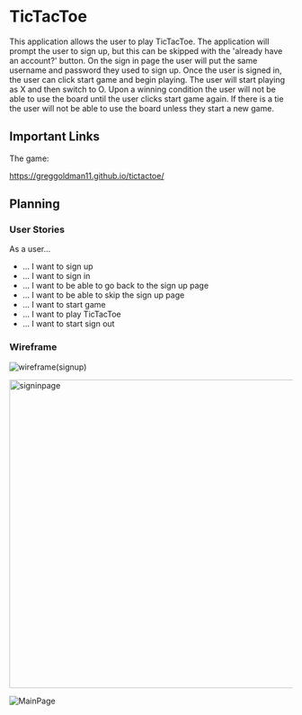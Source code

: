 # TicTacToe

This application allows the user to play TicTacToe.  The application will prompt the user to sign up, but this can be skipped with the 'already have an account?' button. On the sign in page the user will put the same username and password they used to sign up.  Once the user is signed in, the user can click start game and begin playing.  The user will start playing as X and then switch to O.  Upon a winning condition the user will not be able to use the board until the user clicks start game again.  If there is a tie the user will not be able to use the board unless they start a new game.

## Important Links
The game:

https://greggoldman11.github.io/tictactoe/

## Planning
### User Stories
As a user...
- ... I want to sign up
- ... I want to sign in
- ... I want to be able to go back to the sign up page
- ... I want to be able to skip the sign up page
- ... I want to start game
- ... I want to play TicTacToe
- ... I want to start sign out
### Wireframe
![wireframe(signup)](https://media.git.generalassemb.ly/user/35839/files/874f7700-b7f3-11eb-86cf-2a5f5266784d)

<img width="549" alt="signinpage" src="https://media.git.generalassemb.ly/user/35839/files/ff6a6c80-b7f4-11eb-93f3-ffa20141e171">

![MainPage](https://media.git.generalassemb.ly/user/35839/files/1d37d180-b7f5-11eb-92c6-314444c77b51)
